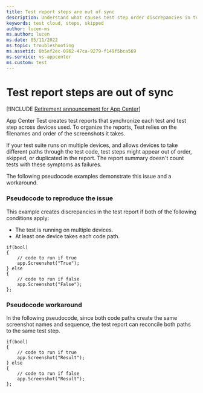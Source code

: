 ```yaml
---
title: Test report steps are out of sync
description: Understand what causes test step order discrepancies in test reports. See how to reconcile test report step order in App Center Test.
keywords: test cloud, steps, skipped
author: lucen-ms
ms.author: lucen
ms.date: 05/11/2022
ms.topic: troubleshooting
ms.assetid: 0b5ef2ec-0962-47ca-9279-f149f5bca569
ms.service: vs-appcenter
ms.custom: test
---
```


# Test report steps are out of sync
[!INCLUDE [Retirement announcement for App Center](~/includes/retirement.md)]

App Center Test creates test reports that synchronize each test and test step across devices used. To organize the reports, Test relies on the filenames and order of the screenshots it takes.

If your test suite runs on multiple devices, and allows devices to take different paths through the test code, test steps might appear out of order, skipped, or duplicated in the report. The report summary doesn't count tests with these symptoms as failures.

The following pseudocode examples demonstrate this issue and a workaround.

### Pseudocode to reproduce the issue

This example creates discrepancies in the test report if both of the following conditions apply:

- The test is running on multiple devices.
- At least one device takes each code path.

```
if(bool)
{
    // code to run if true
    app.Screenshot("True");
} else 
{
    // code to run if false
    app.Screenshot("False");
};
```

### Pseudocode workaround

In the following pseudocode, since both code paths create the same screenshot names and sequence, the test report can reconcile both paths to the same test step.

```
if(bool)
{
    // code to run if true
    app.Screenshot("Result");
} else 
{
    // code to run if false
    app.Screenshot("Result");
};
```

